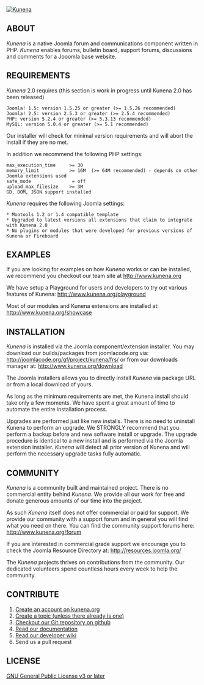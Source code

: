 
[![Kunena](http://www.kunena.org/images/kunena.png)](http://www.kunena.org)



## ABOUT

*Kunena* is a native Joomla forum and communications component written in PHP. *Kunena* enables forums, bulletin board, support forums, discussions and comments for a Jooomla base website.


## REQUIREMENTS

*Kunena* 2.0 requires (this section is work in progress until Kunena 2.0 has been released)

    Joomla! 1.5: version 1.5.25 or greater (>= 1.5.26 recommended)
    Joomla! 2.5: version 2.5.3 or greater (>= 2.5.4 recommended)
    PHP: version 5.2.4 or greater (>= 5.3.13 recommended)
    MySQL: version 5.0.4 or greater (>= 5.1 recommended)

Our installer will check for minimal version requirements and will abort the install if they are no met.

In addition we recommend the following PHP settings:

    max_execution_time     >= 30
    memory_limit           >= 16M  (>= 64M recommended) - depends on other Joomla extensions used
    safe_mode               = off
    upload_max_filesize    >= 3M
    GD, DOM, JSON support installed

*Kunena* requires the following Joomla settings:

    * Mootools 1.2 or 1.4 compatible template
    * Upgraded to latest versions all extensions that claim to integrate with Kunena 2.0
    * No plugins or modules that were developed for previous versions of Kunena or Fireboard


## EXAMPLES

If you are looking for examples on how *Kunena* works or can be installed, we recommend you checkout our team site at http://www.kunena.org

We have setup a Playground for users and developers to try out various features of Kunena: http://www.kunena.org/playground

Most of our modules and Kunena extensions are installed at: http://www.kunena.org/showcase


## INSTALLATION

*Kunena* is installed via the Joomla component/extension installer. You may download our builds/packages from joomlacode.org via: http://joomlacode.org/gf/project/kunena/frs/ or from our downloads manager at: http://www.kunena.org/download

The Joomla installers allows you to directly install *Kunena* via package URL or from a local download of yours.

As long as the minimum requirements are met, the Kunena install should take only a few moments. We have spent a great amount of time to automate the entire installation process.

Upgrades are performed just like new installs. There is no need to uninstall Kunena to perform an upgrade. We STRONGLY recommend that you perform a backup before and new software install or upgrade. The upgrade procedure is identical to a new install and is performed via the Joomla extension installer. *Kunena* will detect all prior version of Kunena and will perform the necessary upgrade tasks fully automatic. 


## COMMUNITY

*Kunena* is a community built and maintained project. There is no commercial entity behind *Kunena*. We provide all our work for free and donate generous amounts of our time into the project.

As such *Kunena* itself does not offer commercial or paid for support. We provide our community with a support forum and in general you will find what you need on there. You can find the community support forums here: http://www.kunena.org/forum

If you are interested in commercial grade support we encourage you to check the Joomla Resource Directory at: http://resources.joomla.org/

The *Kunena* projects thrives on contributions from the community. Our dedicated volunteers spend countless hours every week to help the community.


## CONTRIBUTE

1. [Create an account on kunena.org](http://www.kunena.org/component/community/register)
2. [Create a topic (unless there already is one)](http://www.kunena.org/forum/newtopic)
3. [Checkout our Git repository on github](https://github.com/Kunena)
4. [Read our documentation](http://docs.kunena.org)
5. [Read our developer wiki](https://github.com/Kunena/Kunena-2.0/wiki)
6. Send us a pull request


## LICENSE

[GNU General Public License v3 or later](http://www.gnu.org/copyleft/gpl.html)

